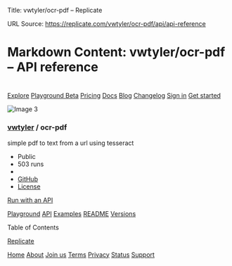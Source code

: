 Title: vwtyler/ocr-pdf – Replicate

URL Source: https://replicate.com/vwtyler/ocr-pdf/api/api-reference

Markdown Content:
vwtyler/ocr-pdf – API reference
===============

[](https://replicate.com/ "Replicate")
======================================

[Explore](https://replicate.com/explore) [Playground Beta](https://replicate.com/playground) [Pricing](https://replicate.com/pricing) [Docs](https://replicate.com/docs) [Blog](https://replicate.com/blog) [Changelog](https://replicate.com/changelog) [Sign in](https://replicate.com/signin?next=/vwtyler/ocr-pdf/api/api-reference) [Get started](https://replicate.com/docs)

![Image 3](https://github.com/vwtyler.png)

### [vwtyler](https://replicate.com/vwtyler) / ocr-pdf

simple pdf to text from a url using tesseract

*   Public
*   503 runs
*   
*   [GitHub](https://github.com/vwtyler/ocr-pdf)
*   [License](https://github.com/vwtyler/ocr-pdf/blob/main/LICENSE)

[Run with an API](https://replicate.com/vwtyler/ocr-pdf/api)

[Playground](https://replicate.com/vwtyler/ocr-pdf) [API](https://replicate.com/vwtyler/ocr-pdf/api) [Examples](https://replicate.com/vwtyler/ocr-pdf/examples) [README](https://replicate.com/vwtyler/ocr-pdf/readme) [Versions](https://replicate.com/vwtyler/ocr-pdf/versions)

Table of Contents

[Replicate](https://replicate.com/)

[Home](https://replicate.com/home) [About](https://replicate.com/about) [Join us](https://replicate.com/about#join-us) [Terms](https://replicate.com/terms) [Privacy](https://replicate.com/privacy) [Status](https://replicatestatus.com/) [Support](https://replicate.com/support)
